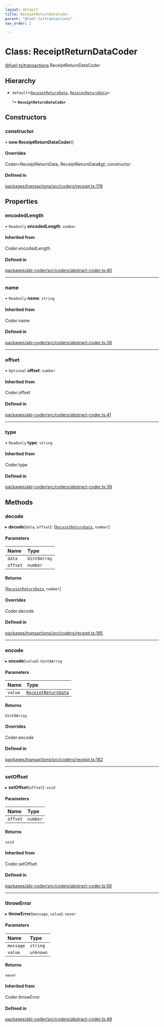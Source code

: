 ```yaml
---
layout: default
title: ReceiptReturnDataCoder
parent: "@fuel-ts/transactions"
nav_order: 1

---
```


# Class: ReceiptReturnDataCoder

[@fuel-ts/transactions](../index.md).ReceiptReturnDataCoder

## Hierarchy

- `default`<[`ReceiptReturnData`](../index.md#receiptreturndata), [`ReceiptReturnData`](../index.md#receiptreturndata)\>

  ↳ **`ReceiptReturnDataCoder`**

## Constructors

### constructor

• **new ReceiptReturnDataCoder**()

#### Overrides

Coder&lt;ReceiptReturnData, ReceiptReturnData\&gt;.constructor

#### Defined in

[packages/transactions/src/coders/receipt.ts:178](https://github.com/FuelLabs/fuels-ts/blob/master/packages/transactions/src/coders/receipt.ts#L178)

## Properties

### encodedLength

• `Readonly` **encodedLength**: `number`

#### Inherited from

Coder.encodedLength

#### Defined in

[packages/abi-coder/src/coders/abstract-coder.ts:40](https://github.com/FuelLabs/fuels-ts/blob/master/packages/abi-coder/src/coders/abstract-coder.ts#L40)

___

### name

• `Readonly` **name**: `string`

#### Inherited from

Coder.name

#### Defined in

[packages/abi-coder/src/coders/abstract-coder.ts:38](https://github.com/FuelLabs/fuels-ts/blob/master/packages/abi-coder/src/coders/abstract-coder.ts#L38)

___

### offset

• `Optional` **offset**: `number`

#### Inherited from

Coder.offset

#### Defined in

[packages/abi-coder/src/coders/abstract-coder.ts:41](https://github.com/FuelLabs/fuels-ts/blob/master/packages/abi-coder/src/coders/abstract-coder.ts#L41)

___

### type

• `Readonly` **type**: `string`

#### Inherited from

Coder.type

#### Defined in

[packages/abi-coder/src/coders/abstract-coder.ts:39](https://github.com/FuelLabs/fuels-ts/blob/master/packages/abi-coder/src/coders/abstract-coder.ts#L39)

## Methods

### decode

▸ **decode**(`data`, `offset`): [[`ReceiptReturnData`](../index.md#receiptreturndata), `number`]

#### Parameters

| Name | Type |
| :------ | :------ |
| `data` | `Uint8Array` |
| `offset` | `number` |

#### Returns

[[`ReceiptReturnData`](../index.md#receiptreturndata), `number`]

#### Overrides

Coder.decode

#### Defined in

[packages/transactions/src/coders/receipt.ts:195](https://github.com/FuelLabs/fuels-ts/blob/master/packages/transactions/src/coders/receipt.ts#L195)

___

### encode

▸ **encode**(`value`): `Uint8Array`

#### Parameters

| Name | Type |
| :------ | :------ |
| `value` | [`ReceiptReturnData`](../index.md#receiptreturndata) |

#### Returns

`Uint8Array`

#### Overrides

Coder.encode

#### Defined in

[packages/transactions/src/coders/receipt.ts:182](https://github.com/FuelLabs/fuels-ts/blob/master/packages/transactions/src/coders/receipt.ts#L182)

___

### setOffset

▸ **setOffset**(`offset`): `void`

#### Parameters

| Name | Type |
| :------ | :------ |
| `offset` | `number` |

#### Returns

`void`

#### Inherited from

Coder.setOffset

#### Defined in

[packages/abi-coder/src/coders/abstract-coder.ts:56](https://github.com/FuelLabs/fuels-ts/blob/master/packages/abi-coder/src/coders/abstract-coder.ts#L56)

___

### throwError

▸ **throwError**(`message`, `value`): `never`

#### Parameters

| Name | Type |
| :------ | :------ |
| `message` | `string` |
| `value` | `unknown` |

#### Returns

`never`

#### Inherited from

Coder.throwError

#### Defined in

[packages/abi-coder/src/coders/abstract-coder.ts:49](https://github.com/FuelLabs/fuels-ts/blob/master/packages/abi-coder/src/coders/abstract-coder.ts#L49)
